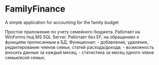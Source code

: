 # FamilyFinance
A simple application for accounting for the family budget

Простое приложение по учету семейного бюджета. Работает на WinForms под MS SQL Server. 
Работает без EF, на обращениях к функциям прописанным в БД.
Функционал:
	- добавление, удаление, редактирование членов семьи, статей расхода/дохода;
	- возможность вносить данные за каждый месяц;
	- статистика за месяц одного члена семьи/всей семьи;
